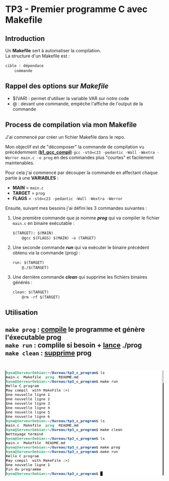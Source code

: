 # TP3 - Premier programme C avec Makefile

## Introduction
Un **Makefile** sert à automatiser la compilation. <br/>
La structure d'un Makefile est : <br/>
```
cible : dépendace
    commande
```

## Rappel des options sur *Makefile*
+ $(VAR) : permet d'utiliser la variable VAR sur notre code
+ @ : devant une commande, empêche l'affiche de l'output de la commande


## Process de compilation via mon Makefile
J'ai commencé par créer un fichier Makefile dans le repo.

Mon objectif est de "décomposer" la commande de compilation vu précédemment (**[b1_gcc_compil](https://github.com/hyna42/tp3_first_c_program/tree/b1_gcc_compil#)**)
`gcc -std=c23 -pedantic -Wall -Wextra -Werror main.c -o prog` en des commandes plus "courtes" et facilement maintenables.

Pour cela j'ai commencé par découper la commande en affectant chaque partie à une **VARIABLES** :
+ **MAIN** = `main.c`
+ **TARGET** = `prog` 
+ **FLAGS** = `-std=c23 -pedantic -Wall -Wextra -Werror`

Ensuite, suivant mes besoins j'ai défini les 3 commandes suivantes : 

1. Une première commande que je nomme ***prog*** qui va compiler le fichier `main.c` en binaire exécutable : 
    ```
    $(TARGET): $(MAIN)
        @gcc $(FLAGS) $(MAIN) -o (TARGET)
    ```
2. Une seconde commande ***run*** qui va exécuter le binaire précédent obtenu via la commande (prog) :

    ```
    run: $(TARGET)
        @./$(TARGET)
    ```
3. Une dernière commande ***clean*** qui supprime les fichiers binaires générés :

    ```
    clean: $(TARGET)
        @rm -rf $(TARGET)
    ```
## Utilisation
`make prog` : <u>compile</u> le programme et génère l'éxecutable **prog**<br>
`make run` : complile si besoin + <u>lance</u> **./prog**<br>
`make clean` : <u>supprime</u> prog <br><br>
---
![alt text](image.png)